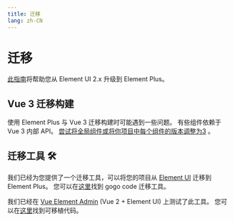 ```yaml
---
title: 迁移
lang: zh-CN
---
```


# 迁移

[此指南](https://github.com/setaria-components/setaria-components/discussions/5658)将帮助您从 Element UI 2.x 升级到 Element Plus。

## Vue 3 迁移构建

使用 Element Plus 与 Vue 3 迁移构建时可能遇到一些问题。 有些组件依赖于 Vue 3 内部 API。 [尝试将全局组件或将你项目中每个组件的版本调整为3](https://v3-migration.vuejs.org/migration-build.html) 。

## 迁移工具 :hammer_and_wrench:

我们已经为您提供了一个迁移工具，可以将您的项目从 [Element UI](https://element.eleme.io) 迁移到 Element Plus。 您可以在[这里](https://github.com/thx/gogocode/tree/main/packages/gogocode-plugin-element)找到 gogo code 迁移工具。

我们已经在 [Vue Element Admin](https://github.com/PanJiaChen/vue-element-admin) (Vue 2 + Element UI) 上测试了此工具。 您可以在[这里](https://github.com/gogocodeio/vue-element-admin)找到可移植代码。

<style scoped>
  details {
    margin-top: 8px;
  }
</style>
